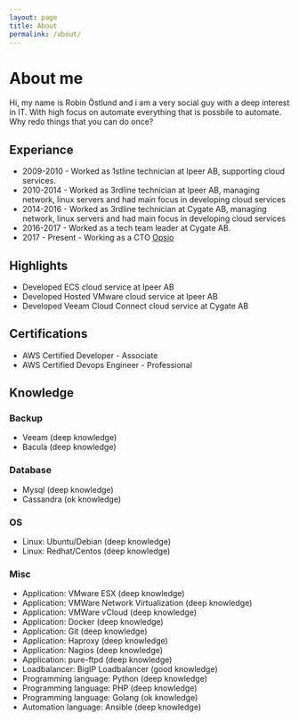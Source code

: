 ```yaml
---
layout: page
title: About
permalink: /about/
---
```


# About me
Hi, my name is Robin Östlund and i am a very social guy with a deep interest in IT. With high focus on automate everything that is possbile to automate. Why redo things that you can do once?

## Experiance
- 2009-2010 - Worked as 1stline technician at Ipeer AB, supporting cloud services.
- 2010-2014 - Worked as 3rdline technician at Ipeer AB, managing network, linux servers and had main focus in developing cloud services
- 2014-2016 - Worked as 3rdline technician at Cygate AB, managing network, linux servers and had main focus in developing cloud services
- 2016-2017 - Worked as a tech team leader at Cygate AB.
- 2017 - Present - Working as a CTO [Opsio](https://www.opsio.se)

## Highlights
- Developed ECS cloud service at Ipeer AB
- Developed Hosted VMware cloud service at Ipeer AB
- Developed Veeam Cloud Connect cloud service at Cygate AB

## Certifications
- AWS Certified Developer - Associate
- AWS Certified Devops Engineer - Professional

## Knowledge

### Backup
- Veeam (deep knowledge)
- Bacula (deep knowledge)

### Database
- Mysql (deep knowledge)
- Cassandra (ok knowledge)

### OS
- Linux: Ubuntu/Debian (deep knowledge)
- Linux: Redhat/Centos (deep knowledge)

### Misc
- Application: VMware ESX (deep knowledge)
- Application: VMWare Network Virtualization (deep knowledge)
- Application: VMWare vCloud (deep knowledge)
- Application: Docker (deep knowledge)
- Application: Git (deep knowledge)
- Application: Haproxy (deep knowledge)
- Application: Nagios (deep knowledge)
- Application: pure-ftpd (deep knowledge)
- Loadbalancer: BigIP Loadbalancer (good knowledge)
- Programming language: Python (deep knowledge)
- Programming language: PHP (deep knowledge)
- Programming language: Golang (ok knowledge)
- Automation language: Ansible (deep knowledge)